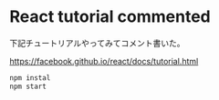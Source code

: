 # React tutorial commented

下記チュートリアルやってみてコメント書いた。

https://facebook.github.io/react/docs/tutorial.html


```bash
npm instal
npm start
```

